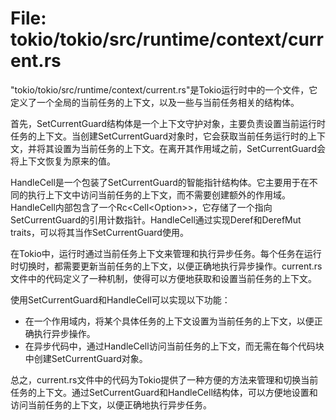 # File: tokio/tokio/src/runtime/context/current.rs

"tokio/tokio/src/runtime/context/current.rs"是Tokio运行时中的一个文件，它定义了一个全局的当前任务的上下文，以及一些与当前任务相关的结构体。

首先，SetCurrentGuard结构体是一个上下文守护对象，主要负责设置当前运行时任务的上下文。当创建SetCurrentGuard对象时，它会获取当前任务运行时的上下文，并将其设置为当前任务的上下文。在离开其作用域之前，SetCurrentGuard会将上下文恢复为原来的值。

HandleCell是一个包装了SetCurrentGuard的智能指针结构体。它主要用于在不同的执行上下文中访问当前任务的上下文，而不需要创建额外的作用域。HandleCell内部包含了一个Rc<Cell<Option<NonNull>>>，它存储了一个指向SetCurrentGuard的引用计数指针。HandleCell通过实现Deref和DerefMut traits，可以将其当作SetCurrentGuard使用。

在Tokio中，运行时通过当前任务上下文来管理和执行异步任务。每个任务在运行时切换时，都需要更新当前任务的上下文，以便正确地执行异步操作。current.rs文件中的代码定义了一种机制，使得可以方便地获取和设置当前任务的上下文。

使用SetCurrentGuard和HandleCell可以实现以下功能：
- 在一个作用域内，将某个具体任务的上下文设置为当前任务的上下文，以便正确执行异步操作。
- 在异步代码中，通过HandleCell访问当前任务的上下文，而无需在每个代码块中创建SetCurrentGuard对象。

总之，current.rs文件中的代码为Tokio提供了一种方便的方法来管理和切换当前任务的上下文。通过SetCurrentGuard和HandleCell结构体，可以方便地设置和访问当前任务的上下文，以便正确地执行异步任务。

